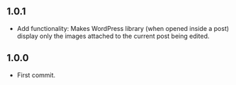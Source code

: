 ## 1.0.1

* Add functionality:
  Makes WordPress library (when opened inside a post) display only the images attached to the current post being edited.

## 1.0.0

* First commit.
